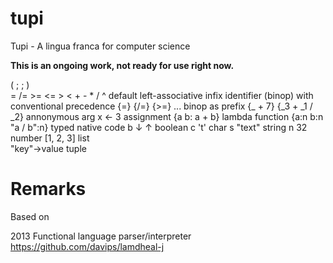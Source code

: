 # tupi
Tupi - A lingua franca for computer science

**This is an ongoing work, not ready for use right now.**

( ; ; )                     
= /= >= <= > < + - * / ^    default left-associative infix identifier (binop) with conventional precedence
{=}  {/=}  {>=} ...         binop as prefix
{_ + 7}  {_3 + _1 / _2}     annonymous arg
x ← 3                       assignment
{a b: a + b}                lambda function
{a:n b:n "a / b":n}         typed native code
b   ↓ ↑                     boolean
c   't'                     char
s   "text"                  string
n   32                      number
[1, 2, 3]                   list                          
"key"→value                 tuple


# Remarks

Based on

2013 Functional language parser/interpreter https://github.com/davips/lamdheal-j


